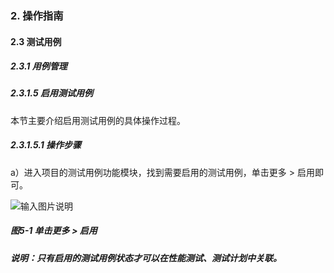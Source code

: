 ### 2. 操作指南

#### 2.3 测试用例

##### 2.3.1 用例管理

##### 2.3.1.5 启用测试用例

本节主要介绍启用测试用例的具体操作过程。

##### 2.3.1.5.1 操作步骤

a）进入项目的测试用例功能模块，找到需要启用的测试用例，单击更多 > 启用即可。

![输入图片说明](../../../../images/SoFlu%E5%85%A8%E8%87%AA%E5%8A%A8%E6%B5%8B%E8%AF%95%E5%B9%B3%E5%8F%B0%E6%95%99%E7%A8%8B/2.%20%E6%93%8D%E4%BD%9C%E6%8C%87%E5%8D%97/3.%20%E6%B5%8B%E8%AF%95%E7%94%A8%E4%BE%8B/1.%20%E7%94%A8%E4%BE%8B%E7%AE%A1%E7%90%86/5-1.png)

##### 图5-1 单击更多 > 启用

##### 说明：只有启用的测试用例状态才可以在性能测试、测试计划中关联。
